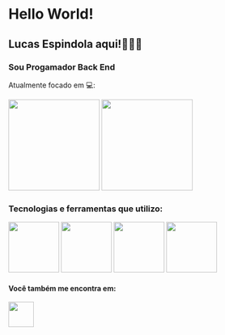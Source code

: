 # Hello World! 

## Lucas Espindola aqui!👨🏻‍💻

### Sou Progamador Back End


Atualmente focado em 💻: 
<div>
  <img height="180em" src="https://github-readme-stats.vercel.app/api?username=Lucas-Espindola-dev&show_icons=true&theme=dracula"/>
  <img height="180em" src="https://github-readme-stats.vercel.app/api/top-langs/?username=Lucas-Espindola-dev&layout=compact&theme=dracula"/>
</div>

### Tecnologias e ferramentas que utilizo:
<div display='inline'>
  <img width='100' height='100' src="https://cdn.jsdelivr.net/gh/devicons/devicon/icons/python/python-original-wordmark.svg" /> 
  <img width='100' height='100' src="https://cdn.jsdelivr.net/gh/devicons/devicon/icons/flask/flask-original-wordmark.svg" />
  <img width='100' height='100' src="https://cdn.jsdelivr.net/gh/devicons/devicon/icons/django/django-plain-wordmark.svg" />
  <img width='100' height='100' src="https://cdn.jsdelivr.net/gh/devicons/devicon/icons/html5/html5-plain-wordmark.svg" />

</div>

#### Você também me encontra em:
<a href="https://www.linkedin.com/in/lucas-espindola-dev/">
  <img width='50' height='50' src="https://cdn.jsdelivr.net/gh/devicons/devicon/icons/linkedin/linkedin-original.svg" />
</a>

